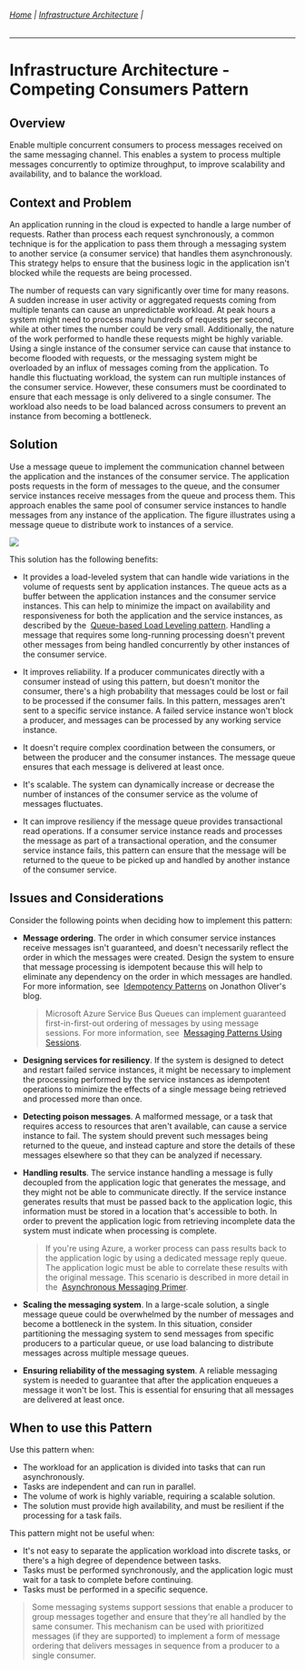 ###### [Home](https://github.com/RyKaj/Documentation/blob/master/README.md) | [Infrastructure Architecture](https://github.com/RyKaj/Documentation/tree/master/InfrastructureArchitecture/README.md) |
------------

Infrastructure Architecture - Competing Consumers Pattern
=======================================================


 
Overview
--------

Enable multiple concurrent consumers to process messages received on the
same messaging channel. This enables a system to process multiple
messages concurrently to optimize throughput, to improve scalability and
availability, and to balance the workload.

Context and Problem
-------------------

An application running in the cloud is expected to handle a large number
of requests. Rather than process each request synchronously, a common
technique is for the application to pass them through a messaging system
to another service (a consumer service) that handles them
asynchronously. This strategy helps to ensure that the business logic in
the application isn\'t blocked while the requests are being processed.

The number of requests can vary significantly over time for many
reasons. A sudden increase in user activity or aggregated requests
coming from multiple tenants can cause an unpredictable workload. At
peak hours a system might need to process many hundreds of requests per
second, while at other times the number could be very small.
Additionally, the nature of the work performed to handle these requests
might be highly variable. Using a single instance of the consumer
service can cause that instance to become flooded with requests, or the
messaging system might be overloaded by an influx of messages coming
from the application. To handle this fluctuating workload, the system
can run multiple instances of the consumer service. However, these
consumers must be coordinated to ensure that each message is only
delivered to a single consumer. The workload also needs to be load
balanced across consumers to prevent an instance from becoming a
bottleneck.

Solution
--------

Use a message queue to implement the communication channel between the
application and the instances of the consumer service. The application
posts requests in the form of messages to the queue, and the consumer
service instances receive messages from the queue and process them. This
approach enables the same pool of consumer service instances to handle
messages from any instance of the application. The figure illustrates
using a message queue to distribute work to instances of a service.

<kbd>![](attachments/463533328/463533327.png)

This solution has the following benefits:

-   It provides a load-leveled system that can handle wide variations in
    the volume of requests sent by application instances. The queue acts
    as a buffer between the application instances and the consumer
    service instances. This can help to minimize the impact on
    availability and responsiveness for both the application and the
    service instances, as described by the  [Queue-based Load Leveling
    pattern](https://docs.microsoft.com/en-us/azure/architecture/patterns/queue-based-load-leveling).
    Handling a message that requires some long-running processing
    doesn\'t prevent other messages from being handled concurrently by
    other instances of the consumer service.

-   It improves reliability. If a producer communicates directly with a
    consumer instead of using this pattern, but doesn\'t monitor the
    consumer, there\'s a high probability that messages could be lost or
    fail to be processed if the consumer fails. In this pattern,
    messages aren\'t sent to a specific service instance. A failed
    service instance won\'t block a producer, and messages can be
    processed by any working service instance.

-   It doesn\'t require complex coordination between the consumers, or
    between the producer and the consumer instances. The message queue
    ensures that each message is delivered at least once.

-   It\'s scalable. The system can dynamically increase or decrease the
    number of instances of the consumer service as the volume of
    messages fluctuates.

-   It can improve resiliency if the message queue provides
    transactional read operations. If a consumer service instance reads
    and processes the message as part of a transactional operation, and
    the consumer service instance fails, this pattern can ensure that
    the message will be returned to the queue to be picked up and
    handled by another instance of the consumer service.

Issues and Considerations
-------------------------

Consider the following points when deciding how to implement this
pattern:

-   **Message ordering**. The order in which consumer service instances
    receive messages isn\'t guaranteed, and doesn\'t necessarily reflect
    the order in which the messages were created. Design the system to
    ensure that message processing is idempotent because this will help
    to eliminate any dependency on the order in which messages are
    handled. For more information, see  [Idempotency
    Patterns](https://blog.jonathanoliver.com/idempotency-patterns/) on
    Jonathon Oliver's blog.

    > Microsoft Azure Service Bus Queues can implement guaranteed
    > first-in-first-out ordering of messages by using message sessions.
    > For more information, see  [Messaging Patterns Using
    > Sessions](https://msdn.microsoft.com/magazine/jj863132.aspx).

-   **Designing services for resiliency**. If the system is designed to
    detect and restart failed service instances, it might be necessary
    to implement the processing performed by the service instances as
    idempotent operations to minimize the effects of a single message
    being retrieved and processed more than once.

-   **Detecting poison messages**. A malformed message, or a task that
    requires access to resources that aren\'t available, can cause a
    service instance to fail. The system should prevent such messages
    being returned to the queue, and instead capture and store the
    details of these messages elsewhere so that they can be analyzed if
    necessary.

-   **Handling results**. The service instance handling a message is
    fully decoupled from the application logic that generates the
    message, and they might not be able to communicate directly. If the
    service instance generates results that must be passed back to the
    application logic, this information must be stored in a location
    that\'s accessible to both. In order to prevent the application
    logic from retrieving incomplete data the system must indicate when
    processing is complete.

    > If you\'re using Azure, a worker process can pass results back to
    > the application logic by using a dedicated message reply queue.
    > The application logic must be able to correlate these results with
    > the original message. This scenario is described in more detail in
    > the  [Asynchronous Messaging
    > Primer](https://msdn.microsoft.com/library/dn589781.aspx).

-   **Scaling the messaging system**. In a large-scale solution, a
    single message queue could be overwhelmed by the number of messages
    and become a bottleneck in the system. In this situation, consider
    partitioning the messaging system to send messages from specific
    producers to a particular queue, or use load balancing to distribute
    messages across multiple message queues.

-   **Ensuring reliability of the messaging system**. A reliable
    messaging system is needed to guarantee that after the application
    enqueues a message it won\'t be lost. This is essential for ensuring
    that all messages are delivered at least once.

When to use this Pattern
------------------------

Use this pattern when:

-   The workload for an application is divided into tasks that can run
    asynchronously.
-   Tasks are independent and can run in parallel.
-   The volume of work is highly variable, requiring a scalable
    solution.
-   The solution must provide high availability, and must be resilient
    if the processing for a task fails.

This pattern might not be useful when:

-   It\'s not easy to separate the application workload into discrete
    tasks, or there\'s a high degree of dependence between tasks.
-   Tasks must be performed synchronously, and the application logic
    must wait for a task to complete before continuing.
-   Tasks must be performed in a specific sequence.

> Some messaging systems support sessions that enable a producer to
> group messages together and ensure that they\'re all handled by the
> same consumer. This mechanism can be used with prioritized messages
> (if they are supported) to implement a form of message ordering that
> delivers messages in sequence from a producer to a single consumer.



 




